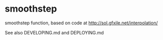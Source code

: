 # smoothstep

smoothstep function, based on code at http://sol.gfxile.net/interpolation/

See also  DEVELOPING.md and DEPLOYING.md
